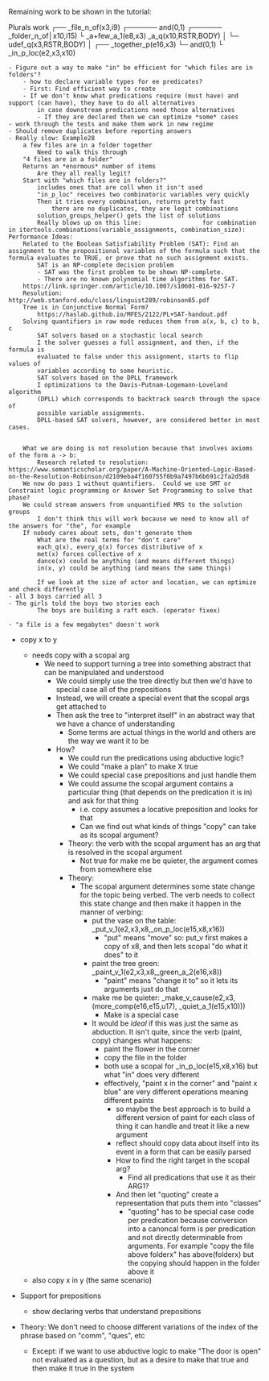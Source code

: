 Remaining work to be shown in the tutorial:
 
Plurals work
                                           ┌── _file_n_of(x3,i9)
                               ┌────── and(0,1)
           ┌────── _folder_n_of│x10,i15)     └ _a+few_a_1(e8,x3)
_a_q(x10,RSTR,BODY)            │
                └─ udef_q(x3,RSTR,BODY)
                                    │      ┌── _together_p(e16,x3)
                                    └─ and(0,1)
                                             └ _in_p_loc(e2,x3,x10)
    
    - Figure out a way to make "in" be efficient for "which files are in folders"?
        - how to declare variable types for ee predicates?            
        - First: Find efficient way to create 
        - If we don't know what predications require (must have) and support (can have), they have to do all alternatives 
            in case downstream predications need those alternatives
            - If they are declared then we can optimize *some* cases
    - work through the tests and make them work in new regime 
    - Should remove duplicates before reporting answers
    - Really slow: Example28
        a few files are in a folder together
            Need to walk this through
        "4 files are in a folder"
        Returns an *enormous* number of items
            Are they all really legit?
        Start with "which files are in folders?"
            includes ones that are coll when it isn't used
            "in_p_loc" receives two combinatoric variables very quickly
            Then it tries every combination, returns pretty fast
                there are no duplicates, they are legit combinations
            solution_groups_helper() gets the list of solutions
            Really blows up on this line:                 for combination in itertools.combinations(variable_assignments, combination_size):
    Performance Ideas:
        Related to the Boolean Satisfiability Problem (SAT): Find an assignment to the propositional variables of the formula such that the formula evaluates to TRUE, or prove that no such assignment exists.
            SAT is an NP-complete decision problem
            - SAT was the first problem to be shown NP-complete.
            - There are no known polynomial time algorithms for SAT.
        https://link.springer.com/article/10.1007/s10601-016-9257-7
        Resolution: http://web.stanford.edu/class/linguist289/robinson65.pdf
        Tree is in Conjunctive Normal Form?
            https://haslab.github.io/MFES/2122/PL+SAT-handout.pdf
        Solving quantifiers in raw mode reduces them from a(x, b, c) to b, c
            SAT solvers based on a stochastic local search
            I the solver guesses a full assignment, and then, if the formula is
            evaluated to false under this assignment, starts to flip values of
            variables according to some heuristic.
            SAT solvers based on the DPLL framework
            I optimizations to the Davis-Putnam-Logemann-Loveland algorithm
            (DPLL) which corresponds to backtrack search through the space of
            possible variable assignments.
            DPLL-based SAT solvers, however, are considered better in most cases.


        What we are doing is not resolution because that involves axioms of the form a -> b:
            Research related to resolution: https://www.semanticscholar.org/paper/A-Machine-Oriented-Logic-Based-on-the-Resolution-Robinson/d2109eba4f160755f0b9a7497b6b691c2fa2d5d8
        We now do pass 1 without quantifiers.  Could we use SMT or Constraint logic programming or Answer Set Programming to solve that phase?
        We could stream answers from unquantified MRS to the solution groups
            I don't think this will work because we need to know all of the answers for "the", for example
        If nobody cares about sets, don't generate them
            What are the real terms for "don't care"
            each_q(x), every_q(x) forces distributive of x
            met(x) forces collective of x
            dance(x) could be anything (and means different things)
            in(x, y) could be anything (and means the same things)

            If we look at the size of actor and location, we can optimize and check differently
    - all 3 boys carried all 3
    - The girls told the boys two stories each
            The boys are building a raft each. (operator fixex)

    - "a file is a few megabytes" doesn't work
  
- copy x to y
  - needs copy with a scopal arg
    - We need to support turning a tree into something abstract that can be manipulated and understood
      - We could simply use the tree directly but then we'd have to special case all of the prepositions
      - Instead, we will create a special event that the scopal args get attached to
      - Then ask the tree to "interpret itself" in an abstract way that we have a chance of understanding
        - Some terms are actual things in the world and others are the way we want it to be
      - How?
        - We could run the predications using abductive logic?
        - We could "make a plan" to make X true
        - We could special case prepositions and just handle them
        - We could assume the scopal argument contains a particular thing (that depends on the predication it is in) and ask for that thing
          - i.e. copy assumes a locative preposition and looks for that
          - Can we find out what kinds of things "copy" can take as its scopal argument?
        - Theory: the verb with the scopal argument has an arg that is resolved in the scopal argument
          - Not true for make me be quieter, the argument comes from somewhere else
        - Theory:
          - The scopal argument determines some state change for the topic being verbed. The verb needs to collect this state change and then make it happen in the manner of verbing:
              - put the vase on the table: _put_v_1(e2,x3,x8,_on_p_loc(e15,x8,x16))
                - "put" means "move" so: put_v first makes a copy of x8, and then lets scopal "do what it does" to it
              - paint the tree green: _paint_v_1(e2,x3,x8,_green_a_2(e16,x8))
                - "paint" means "change it to" so it lets its arguments just do that
              - make me be quieter: _make_v_cause(e2,x3,(more_comp(e16,e15,u17), _quiet_a_1(e15,x10)))
                - Make is a special case
              - It would be *ideal* if this was just the same as abduction.  It isn't quite, since the verb (paint, copy) changes what happens:
                - paint the flower in the corner
                - copy the file in the folder
                - both use a scopal for _in_p_loc(e15,x8,x16) but what "in" does very different
                - effectively, "paint x in the corner" and "paint x blue" are very different operations meaning different paints
                  - so maybe the best approach is to build a different version of paint for each class of thing it can handle and treat it like a new argument
                  - reflect should copy data about itself into its event in a form that can be easily parsed
                  - How to find the right target in the scopal arg?
                    - Find all predications that use it as their ARG1?
                  - And then let "quoting" create a representation that puts them into "classes"
                    - "quoting" has to be special case code per predication because conversion into a canoncal form is per predication and not directly determinable from arguments. For example "copy the file above folderx" has above(folderx) but the copying should happen in the folder above it
  - also copy x in y (the same scenario)

- Support for prepositions
  - show declaring verbs that understand prepositions
- Theory: We don't need to choose different variations of the index of the phrase based on "comm", "ques", etc
  - Except: if we want to use abductive logic to make "The door is open" not evaluated as a question, but as a desire to make that true and then make it true in the system

